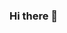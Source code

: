 ### Hi there 👋

<!--
**ramuering/ramuering** is a ✨ _special_ ✨ repository because its `README.md` (this file) appears on your GitHub profile.

![ramuering's GitHub stats](https://github-readme-stats.vercel.app/api?username=ramuering&show_icons=true&theme=radical)
[![Solved.ac Profile](http://mazassumnida.wtf/api/v2/generate_badge?boj=sugarone426)](https://solved.ac/sugarone426/)
